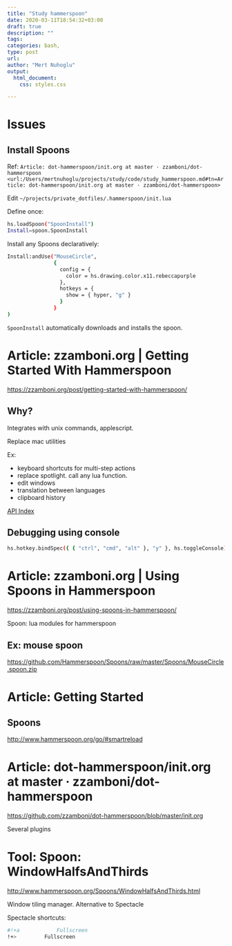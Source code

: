 ```yaml
---
title: "Study hammerspoon"
date: 2020-03-11T18:54:32+03:00 
draft: true
description: ""
tags:
categories: bash, 
type: post
url:
author: "Mert Nuhoglu"
output:
  html_document:
    css: styles.css

---
```


# Issues

## Install Spoons

Ref: `Article: dot-hammerspoon/init.org at master · zzamboni/dot-hammerspoon <url:/Users/mertnuhoglu/projects/study/code/study_hammerspoon.md#tn=Article: dot-hammerspoon/init.org at master · zzamboni/dot-hammerspoon>`

Edit `~/projects/private_dotfiles/.hammerspoon/init.lua`

Define once:

``` bash
hs.loadSpoon("SpoonInstall")
Install=spoon.SpoonInstall
``` 

Install any Spoons declaratively:

``` bash
Install:andUse("MouseCircle",
               {
                 config = {
                   color = hs.drawing.color.x11.rebeccapurple
                 },
                 hotkeys = {
                   show = { hyper, "g" }
                 }
               }
)
``` 

`SpoonInstall` automatically downloads and installs the spoon.

# Article: zzamboni.org | Getting Started With Hammerspoon

https://zzamboni.org/post/getting-started-with-hammerspoon/

## Why?

Integrates with unix commands, applescript.

Replace mac utilities

Ex:

- keyboard shortcuts for multi-step actions
- replace spotlight. call any lua function.
- edit windows
- translation between languages
- clipboard history

[API Index](http://www.hammerspoon.org/docs/index.html)

## Debugging using console

``` bash
hs.hotkey.bindSpec({ { "ctrl", "cmd", "alt" }, "y" }, hs.toggleConsole)
``` 

# Article: zzamboni.org | Using Spoons in Hammerspoon

https://zzamboni.org/post/using-spoons-in-hammerspoon/

Spoon: lua modules for hammerspoon

## Ex: mouse spoon

https://github.com/Hammerspoon/Spoons/raw/master/Spoons/MouseCircle.spoon.zip

# Article: Getting Started

## Spoons

http://www.hammerspoon.org/go/#smartreload

# Article: dot-hammerspoon/init.org at master · zzamboni/dot-hammerspoon

https://github.com/zzamboni/dot-hammerspoon/blob/master/init.org

Several plugins

# Tool: Spoon: WindowHalfsAndThirds

http://www.hammerspoon.org/Spoons/WindowHalfsAndThirds.html

Window tiling manager. Alternative to Spectacle

Spectacle shortcuts:

``` bash
#!+a			Fullscreen
!+>			Fullscreen
``` 



